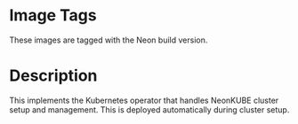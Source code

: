 # Image Tags

These images are tagged with the Neon build version.

# Description

This implements the Kubernetes operator that handles NeonKUBE cluster setup and management.  This is deployed automatically during cluster setup.
